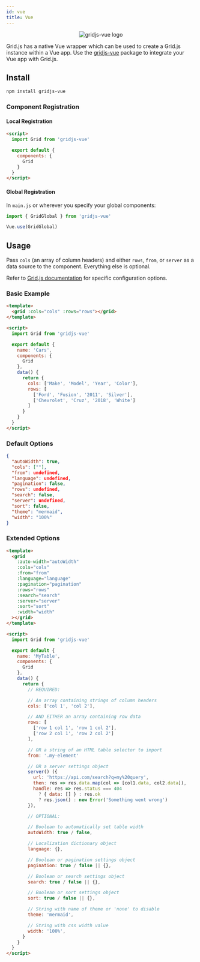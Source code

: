 ```yaml
---
id: vue
title: Vue
---
```


<center><img src="https://user-images.githubusercontent.com/2541728/84843482-ffc31c00-b015-11ea-95e8-dc6fb3931ad5.png" alt="gridjs-vue logo" /></center>

Grid.js has a native Vue wrapper which can be used to create a Grid.js instance within a Vue app. Use the [gridjs-vue](https://github.com/grid-js/gridjs-vue) package to integrate your Vue app with Grid.js.

## Install

```sh
npm install gridjs-vue
```

### Component Registration

#### Local Registration

```html
<script>
  import Grid from 'gridjs-vue'

  export default {
    components: {
      Grid
    }
  }
</script>
```

#### Global Registration

In `main.js` or wherever you specify your global components:

```js
import { GridGlobal } from 'gridjs-vue'

Vue.use(GridGlobal)
```

## Usage

Pass `cols` (an array of column headers) and either `rows`, `from`, or `server` as a data source to the component. Everything else is optional.

Refer to [Grid.js documentation](../config.md) for specific configuration options.

### Basic Example

```html
<template>
  <grid :cols="cols" :rows="rows"></grid>
</template>

<script>
  import Grid from 'gridjs-vue'

  export default {
    name: 'Cars',
    components: {
      Grid
    },
    data() {
      return {
        cols: ['Make', 'Model', 'Year', 'Color'],
        rows: [
          ['Ford', 'Fusion', '2011', 'Silver'],
          ['Chevrolet', 'Cruz', '2018', 'White']
        ]
      }
    }
  }
</script>
```

### Default Options

```json
{
  "autoWidth": true,
  "cols": [""],
  "from": undefined,
  "language": undefined,
  "pagination": false,
  "rows": undefined,
  "search": false,
  "server": undefined,
  "sort": false,
  "theme": "mermaid",
  "width": "100%"
}
```

### Extended Options

```html
<template>
  <grid
    :auto-width="autoWidth"
    :cols="cols"
    :from="from"
    :language="language"
    :pagination="pagination"
    :rows="rows"
    :search="search"
    :server="server"
    :sort="sort"
    :width="width"
  ></grid>
</template>

<script>
  import Grid from 'gridjs-vue'

  export default {
    name: 'MyTable',
    components: {
      Grid
    },
    data() {
      return {
        // REQUIRED:

        // An array containing strings of column headers
        cols: ['col 1', 'col 2'],

        // AND EITHER an array containing row data
        rows: [
          ['row 1 col 1', 'row 1 col 2'],
          ['row 2 col 1', 'row 2 col 2']
        ],

        // OR a string of an HTML table selector to import
        from: '.my-element'

        // OR a server settings object
        server() ({
          url: 'https://api.com/search?q=my%20query',
          then: res => res.data.map(col => [col1.data, col2.data]),
          handle: res => res.status === 404
            ? { data: [] } : res.ok
            ? res.json() : new Error('Something went wrong')
        }),

        // OPTIONAL:

        // Boolean to automatically set table width
        autoWidth: true / false,

        // Localization dictionary object
        language: {},

        // Boolean or pagination settings object
        pagination: true / false || {},

        // Boolean or search settings object
        search: true / false || {},

        // Boolean or sort settings object
        sort: true / false || {},

        // String with name of theme or 'none' to disable
        theme: 'mermaid',

        // String with css width value
        width: '100%',
      }
    }
  }
</script>
```
